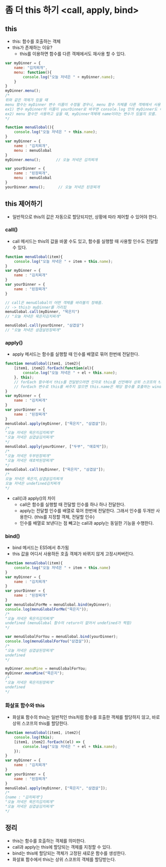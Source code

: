 # 좀 더 this 하기 <call, apply, bind>
## this
- this: 함수를 호출하는 객체
- this가 존재하는 이유?
  - this를 이용하면 함수를 다른 객체에서도 재사용 할 수 있다.
```js
var myDinner = {
    name: "김치찌개",
    menu: function(){
        console.log("오늘 저녁은 " + myDinner.name);
    }
}
myDinner.menu();
/*
위와 같은 객체가 있을 때
menu 함수는 myDinner 변수 이름이 수정될 경우나, menu 함수 자체를 다른 객체에서 사용하고 싶을 경우 사용이 불편하다. => 함수 재사용이 불편함
ex1) 변수 myDinner의 이름이 yourDinner로 바꾸면 console.log 안의 myDinner도 이름을 변경해야 함.
ex2) menu 함수만 사용하고 싶을 때, myDinner객체에 name이라는 변수가 있을지 모름.
*/
```
```js
function menuGlobal(){
    console.log("오늘 저녁은 " + this.name);
}
var myDinner = {
    name : "김치찌개",
    menu : menuGlobal
}
myDinner.menu();       // 오늘 저녁은 김치찌개

var yourDinner = {
    name : "된장찌개",
    menu : menuGlobal
}
yourDinner.menu();      // 오늘 저녁은 된장찌개
```

## this 제어하기
- 일반적으로 this의 값은 자동으로 할당되지만, 상황에 따라 제어할 수 있어야 한다.
### call()
  - call 메서드는 this의 값을 바꿀 수도 있고, 함수를 실행할 때 사용할 인수도 전달할 수 있다.
```js
function menuGlobal(item){
    console.log("오늘 저녁은 " + item + this.name);
}
var myDinner = {
    name : "김치찌개"
}
var yourDinner = {
    name : "된장찌개"
}

// call은 menuGlobal이 어떤 객체를 바라볼지 정해줌.
// -> this는 myDinner를 가리킴
menuGlobal.call(myDinner, "묵은지")
// "오늘 저녁은 묵은지김치찌개"

menuGlobal.call(yourDinner, "삼겹살")
// "오늘 저녁은 삼겹살된장찌개"
```
  
### apply()
- apply 메서드는 함수를 실행할 때 인수를 배열로 묶어 한번에 전달한다.
```js
function menuGlobal(item1, item2){
    [item1, item2].forEach(function(el){
        console.log("오늘 저녁은 " + el + this.name);
    }, this);
    // forEach 함수에서 this를 전달받으려면 인자로 this를 선언해야 상위 스코프의 this를 바라보게 함
    // forEach 변수로 this를 써주지 않으면 this.name은 해당 함수를 호출하는 window 객체 (전역객체)를 바라봄 
}
var myDinner = {
    name : "김치찌개"
}
var yourDinner = {
    name : "된장찌개"
}
menuGlobal.apply(myDinner, ["묵은지", "삼겹살"]);
/*
"오늘 저녁은 묵은지김치찌개"
"오늘 저녁은 삼겹살김치찌개"
*/
menuGlobal.apply(yourDinner, ["두부", "애호박"]);
/*
"오늘 저녁은 두부된장찌개"
"오늘 저녁은 애호박된장찌개"
*/
menuGlobal.call(myDinner, ["묵은지", "삼겹살"]);
/*
오늘 저녁은 묵은지,삼겹살김치찌개
오늘 저녁은 undefined김치찌개
*/
```
- call()과 apply()의 차이
  - call은 함수를 실행할 때 전달할 인수를 하나 하나 전달한다.
  - apply는 전달할 인수를 배열로 묶어 한번에 전달한다. 그래서 인수를 두개만 사용한다. (this를 지정할 객체, 전달할 인수)
  - 인수를 배열로 보낸다는 점 빼고는 call과 apply는 동일한 기능을 수행한다.
  
### bind()
- bind 메서드는 ES5에서 추가됨
- this 값을 어디서 사용하든 호출 객체가 바뀌지 않게 고정시켜버린다.
```js
function menuGlobal(item){
    console.log("오늘 저녁은 " + item + this.name)
}
var myDinner = {
    name : "김치찌개"
}
var yourDinner = {
    name : "된장찌개"
}
var menuGlobalForMe = menuGlobal.bind(myDinner);
console.log(menuGlobalForMe("묵은지"));
/*
"오늘 저녁은 묵은지김치찌개"
undefined (menuGlobal 함수의 return이 없어서 undefined가 찍힘)
*/

var menuGlobalForYou = menuGlobal.bind(yourDinner);
console.log(menuGlobalForYou("삼겹살"));
/*
"오늘 저녁은 삼겹살된장찌개"
undefined
*/

myDinner.menuMine = menuGlobalForYou;
myDinner.menuMine("묵은지");
/*
"오늘 저녁은 묵은지된장찌개"
undefined
*/
```

### 화살표 함수와 this
- 화살표 함수의 this는 일반적인 this처럼 함수를 호출한 객체를 할당하지 않고, 바로 상위 스코프의 this를 할당한다.
```js
function menuGlobal(item1, item2){
    console.log(this);
    [item1, item2].forEach((el) => {
        console.log("오늘 저녁은 " + el + this.name);
    });
}
var myDinner = {
    name : "김치찌개"
}
var yourDinner = {
    name : "된장찌개"
}
menuGlobal.apply(myDinner, ["묵은지", "삼겹살"]);
/*
{name : "김치찌개"}
"오늘 저녁은 묵은지김치찌개"
"오늘 저녁은 삼겹살김치찌개"
*/
```

## 정리
- this는 함수를 호출하는 객체를 의미한다.
- call과 apply는 this에 할당되는 객체를 지정할 수 있다.
- bind는 this에 할당되는 객체가 고정된 새로운 함수를 생성한다.
- 화살표 함수에서 this는 상위 스코프의 객체를 할당받는다.